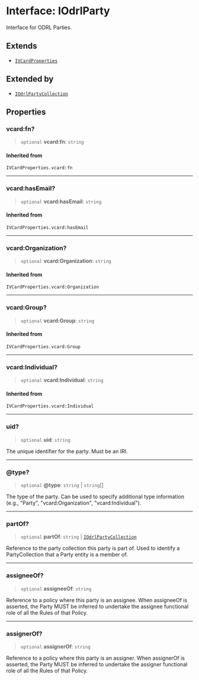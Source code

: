 # Interface: IOdrlParty

Interface for ODRL Parties.

## Extends

- [`IVCardProperties`](../type-aliases/IVCardProperties.md)

## Extended by

- [`IOdrlPartyCollection`](IOdrlPartyCollection.md)

## Properties

### vcard:fn?

> `optional` **vcard:fn**: `string`

#### Inherited from

`IVCardProperties.vcard:fn`

***

### vcard:hasEmail?

> `optional` **vcard:hasEmail**: `string`

#### Inherited from

`IVCardProperties.vcard:hasEmail`

***

### vcard:Organization?

> `optional` **vcard:Organization**: `string`

#### Inherited from

`IVCardProperties.vcard:Organization`

***

### vcard:Group?

> `optional` **vcard:Group**: `string`

#### Inherited from

`IVCardProperties.vcard:Group`

***

### vcard:Individual?

> `optional` **vcard:Individual**: `string`

#### Inherited from

`IVCardProperties.vcard:Individual`

***

### uid?

> `optional` **uid**: `string`

The unique identifier for the party.
Must be an IRI.

***

### @type?

> `optional` **@type**: `string` \| `string`[]

The type of the party.
Can be used to specify additional type information (e.g., "Party",
"vcard:Organization", "vcard:Individual").

***

### partOf?

> `optional` **partOf**: `string` \| [`IOdrlPartyCollection`](IOdrlPartyCollection.md)

Reference to the party collection this party is part of.
Used to identify a PartyCollection that a Party entity is a member of.

***

### assigneeOf?

> `optional` **assigneeOf**: `string`

Reference to a policy where this party is an assignee.
When assigneeOf is asserted, the Party MUST be inferred to undertake
the assignee functional role of all the Rules of that Policy.

***

### assignerOf?

> `optional` **assignerOf**: `string`

Reference to a policy where this party is an assigner.
When assignerOf is asserted, the Party MUST be inferred to undertake
the assigner functional role of all the Rules of that Policy.
